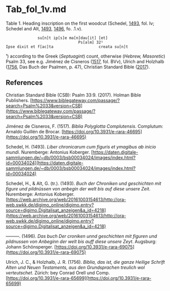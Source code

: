 # Tab_fol_1v.md

Table 1. Heading inscription on the first woodcut (Schedel, [1493](https://daten.digitale-sammlungen.de/~db/0003/bsb00034024/images/index.html?id=00034024), fol. Iv; Schedel and Alt, [1493](https://web.archive.org/web/20161003154613/http://ora-web.swkk.de/digimo_online/digimo.entry?source=digimo.Digitalisat_anzeigen&a_id=4218), [1496](https://doi.org/10.3931/e-rara-69075), fo. .1.v).
~~~
			  su[n]t ip[s]e ma[n]dau[it] [et]  
								Ps[alm] 32¹
Ipse dixit et f[ac]ta					 creata su[n]t  
~~~
¹) according to the Greek (*Septuagint*) count, otherwise (*Hebrew, Masoretic*) Psalm 33, see e.g. Jiménez de Cisneros ([1517](https://doi.org/10.3931/e-rara-46695), fol. BVv), Ulrich and Holzhalb ([1756](https://doi.org/10.3931/e-rara-65699), Das Buch der Psalmen, p. 47), Christian Standard Bible ([2017](https://www.biblegateway.com/passage/?search=Psalm%2033&version=CSB)).  

## References

Christian Standard Bible (CSB): Psalm 33:9. (2017). Holman Bible Publishers. [https://www.biblegateway.com/passage/?search=Psalm%2033&version=CSB](https://www.biblegateway.com/passage/?search=Psalm%2033&version=CSB)

Jiménez de Cisneros, F. (1517). *Biblia Polyglotta Complutensis*. Complutum: Arnaldo Guillén de Brocar. [https://doi.org/10.3931/e-rara-46695](https://doi.org/10.3931/e-rara-46695)

Schedel, H. (1493). *Liber chronicarum cum figuris et ymagibus ab inicio mundi*. Nuremberge: Antonius Koberger. [https://daten.digitale-sammlungen.de/~db/0003/bsb00034024/images/index.html?id=00034024](https://daten.digitale-sammlungen.de/~db/0003/bsb00034024/images/index.html?id=00034024)

Schedel, H., & Alt, G. (tr.). (1493). *Buch der Chroniken und geschichten mit figure und pildnüssen von anbegin der welt bis auf diese unsere Zeit*. Nuremberge: Antonius Koberger.
[https://web.archive.org/web/20161003154613/http://ora-web.swkk.de/digimo_online/digimo.entry?source=digimo.Digitalisat_anzeigen&a_id=4218](https://web.archive.org/web/20161003154613/http://ora-web.swkk.de/digimo_online/digimo.entry?source=digimo.Digitalisat_anzeigen&a_id=4218)

———. (1496). *Das buch Der croniken unnd geschichten mit figuren und pildnussen von Anbeginn der welt bis auff diese unsere Zeyt*. Augsburg: Johann Schönsperger. [https://doi.org/10.3931/e-rara-69075](https://doi.org/10.3931/e-rara-69075)

Ulrich, J. C., & Holzhalb, J. R. (1756). *Biblia, das ist, die ganze Heilige Schrift Alten und Neuen Testaments, aus den Grundsprachen treulich wol verteutschet*. Zürich: bey Conrad Orell und Comp. [https://doi.org/10.3931/e-rara-65699](https://doi.org/10.3931/e-rara-65699) 
